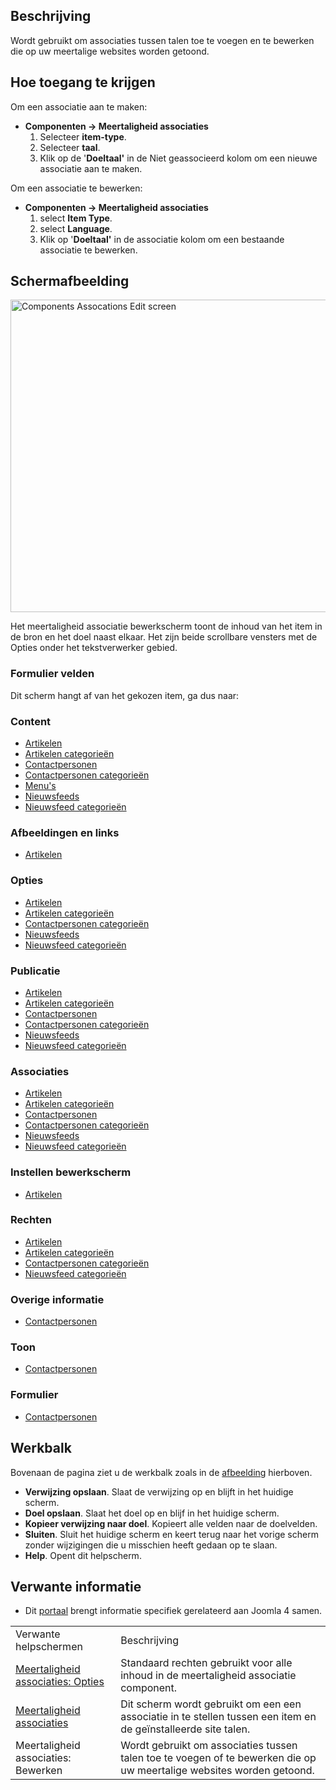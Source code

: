 <!-- Filename: Help4.x:Multilingual_Associations:_Edit / Display title: Meertaligheid associaties: Bewerken -->

## Beschrijving

Wordt gebruikt om associaties tussen talen toe te voegen en te bewerken
die op uw meertalige websites worden getoond.

## Hoe toegang te krijgen

Om een associatie aan te maken:

- **Componenten → Meertaligheid associaties**
  1.  Selecteer **item-type**.
  2.  Selecteer **taal**.
  3.  Klik op de '**Doeltaal'** in de Niet geassocieerd kolom om een
      nieuwe associatie aan te maken.

Om een associatie te bewerken:

- **Componenten → Meertaligheid associaties**
  1.  select **Item Type**.
  2.  select **Language**.
  3.  Klik op '**Doeltaal'** in de associatie kolom om een bestaande
      associatie te bewerken.

## Schermafbeelding

<img
src="https://docs.joomla.org/images/thumb/6/60/Help-4x-Components-Assocations-Edit-screen-nl.png/800px-Help-4x-Components-Assocations-Edit-screen-nl.png"
decoding="async"
srcset="https://docs.joomla.org/images/thumb/6/60/Help-4x-Components-Assocations-Edit-screen-nl.png/1200px-Help-4x-Components-Assocations-Edit-screen-nl.png 1.5x, https://docs.joomla.org/images/thumb/6/60/Help-4x-Components-Assocations-Edit-screen-nl.png/1600px-Help-4x-Components-Assocations-Edit-screen-nl.png 2x"
data-file-width="2720" data-file-height="1700" width="800" height="500"
alt="Components Assocations Edit screen" />

Het meertaligheid associatie bewerkscherm toont de inhoud van het item
in de bron en het doel naast elkaar. Het zijn beide scrollbare vensters
met de Opties onder het tekstverwerker gebied.

### Formulier velden

Dit scherm hangt af van het gekozen item, ga dus naar:

### Content

- [Artikelen](https://docs.joomla.org/Help4.x:Articles:_Edit/nl#content "Help4.x:Articles: Edit/nl")
- [Artikelen
  categorieën](https://docs.joomla.org/Help4.x:Articles:_Edit_Category/nl#content "Help4.x:Articles: Edit Category/nl")
- [Contactpersonen](https://docs.joomla.org/Help4.x:Contacts:_Edit/nl#content "Help4.x:Contacts: Edit/nl")
- [Contactpersonen
  categorieën](https://docs.joomla.org/Help4.x:Contacts:_Edit_Category/nl#content "Help4.x:Contacts: Edit Category/nl")
- [Menu's](https://docs.joomla.org/Help4.x:Menus:_Items/nl "Help4.x:Menus: Items/nl")
- [Nieuwsfeeds](https://docs.joomla.org/Help4.x:News_Feeds:_Edit/nl#content "Help4.x:News Feeds: Edit/nl")
- [Nieuwsfeed
  categorieën](https://docs.joomla.org/Help4.x:News_Feeds:_Edit_Category/nl#content "Help4.x:News Feeds: Edit Category/nl")

### Afbeeldingen en links

- [Artikelen](https://docs.joomla.org/Help4.x:Articles:_Edit/nl#imagesandlinks "Help4.x:Articles: Edit/nl")

### Opties

- [Artikelen](https://docs.joomla.org/Help4.x:Articles:_Edit/nl#options "Help4.x:Articles: Edit/nl")
- [Artikelen
  categorieën](https://docs.joomla.org/Help4.x:Articles:_Edit_Category/nl#options "Help4.x:Articles: Edit Category/nl")
- [Contactpersonen
  categorieën](https://docs.joomla.org/Help4.x:Contacts:_Edit_Category/nl#options "Help4.x:Contacts: Edit Category/nl")
- [Nieuwsfeeds](https://docs.joomla.org/Help4.x:News_Feeds:_Edit/nl#options "Help4.x:News Feeds: Edit/nl")
- [Nieuwsfeed
  categorieën](https://docs.joomla.org/Help4.x:News_Feeds:_Edit_Category/nl#options "Help4.x:News Feeds: Edit Category/nl")

### Publicatie

- [Artikelen](https://docs.joomla.org/Help4.x:Articles:_Edit/nl#publishing "Help4.x:Articles: Edit/nl")
- [Artikelen
  categorieën](https://docs.joomla.org/Help4.x:Articles:_Edit_Category/nl#publishing "Help4.x:Articles: Edit Category/nl")
- [Contactpersonen](https://docs.joomla.org/Help4.x:Contacts:_Edit/nl#publishing "Help4.x:Contacts: Edit/nl")
- [Contactpersonen
  categorieën](https://docs.joomla.org/Help4.x:Contacts:_Edit_Category/nl#publishing "Help4.x:Contacts: Edit Category/nl")
- [Nieuwsfeeds](https://docs.joomla.org/Help4.x:News_Feeds:_Edit/nl#publishing "Help4.x:News Feeds: Edit/nl")
- [Nieuwsfeed
  categorieën](https://docs.joomla.org/Help4.x:News_Feeds:_Edit_Category/nl#publishing "Help4.x:News Feeds: Edit Category/nl")

### Associaties

- [Artikelen](https://docs.joomla.org/Help4.x:Articles:_Edit/nl#associations "Help4.x:Articles: Edit/nl")
- [Artikelen
  categorieën](https://docs.joomla.org/Help4.x:Articles:_Edit_Category/nl#associations "Help4.x:Articles: Edit Category/nl")
- [Contactpersonen](https://docs.joomla.org/Help4.x:Contacts:_Edit/nl#associations "Help4.x:Contacts: Edit/nl")
- [Contactpersonen
  categorieën](https://docs.joomla.org/Help4.x:Contacts:_Edit_Category/nl#associations "Help4.x:Contacts: Edit Category/nl")
- [Nieuwsfeeds](https://docs.joomla.org/Help4.x:News_Feeds:_Edit/nl#associations "Help4.x:News Feeds: Edit/nl")
- [Nieuwsfeed
  categorieën](https://docs.joomla.org/Help4.x:News_Feeds:_Edit_Category/nl#associations "Help4.x:News Feeds: Edit Category/nl")

### Instellen bewerkscherm

- [Artikelen](https://docs.joomla.org/Help4.x:Articles:_Edit/nl#configureeditscreen "Help4.x:Articles: Edit/nl")

### Rechten

- [Artikelen](https://docs.joomla.org/Help4.x:Articles:_Edit/nl#permissions "Help4.x:Articles: Edit/nl")
- [Artikelen
  categorieën](https://docs.joomla.org/Help4.x:Articles:_Edit_Category/nl#permissions "Help4.x:Articles: Edit Category/nl")
- [Contactpersonen
  categorieën](https://docs.joomla.org/Help4.x:Contacts:_Edit_Category/nl#permissions "Help4.x:Contacts: Edit Category/nl")
- [Nieuwsfeed
  categorieën](https://docs.joomla.org/Help4.x:News_Feeds:_Edit_Category/nl#permissions "Help4.x:News Feeds: Edit Category/nl")

### Overige informatie

- [Contactpersonen](https://docs.joomla.org/Help4.x:Contacts:_Edit/nl#miscellaneousinformation "Help4.x:Contacts: Edit/nl")

### Toon

- [Contactpersonen](https://docs.joomla.org/Help4.x:Contacts:_Edit/nl#display "Help4.x:Contacts: Edit/nl")

### Formulier

- [Contactpersonen](https://docs.joomla.org/Help4.x:Contacts:_Edit/nl#form "Help4.x:Contacts: Edit/nl")

## Werkbalk

Bovenaan de pagina ziet u de werkbalk zoals in de
[afbeelding](#screenshot) hierboven.

- **Verwijzing opslaan**. Slaat de verwijzing op en blijft in het
  huidige scherm.
- **Doel opslaan**. Slaat het doel op en blijf in het huidige scherm.
- **Kopieer verwijzing naar doel**. Kopieert alle velden naar de
  doelvelden.
- **Sluiten**. Sluit het huidige scherm en keert terug naar het vorige
  scherm zonder wijzigingen die u misschien heeft gedaan op te slaan.
- **Help**. Opent dit helpscherm.

## Verwante informatie

- Dit
  [portaal](https://docs.joomla.org/Portal:Joomla_4/nl "Portal:Joomla 4/nl")
  brengt informatie specifiek gerelateerd aan Joomla 4 samen.

|                                                                                                                                                            |                                                                                                                       |
|------------------------------------------------------------------------------------------------------------------------------------------------------------|-----------------------------------------------------------------------------------------------------------------------|
| Verwante helpschermen                                                                                                                                      | Beschrijving                                                                                                          |
| [Meertaligheid associaties: Opties](https://docs.joomla.org/Help4.x:Multilingual_Associations:_Options/nl "Help4.x:Multilingual Associations: Options/nl") | Standaard rechten gebruikt voor alle inhoud in de meertaligheid associatie component.                                 |
| [Meertaligheid associaties](https://docs.joomla.org/Help4.x:Multilingual_Associations/nl "Help4.x:Multilingual Associations/nl")                           | Dit scherm wordt gebruikt om een een associatie in te stellen tussen een item en de geïnstalleerde site talen.        |
| <span class="mw-selflink selflink">Meertaligheid associaties: Bewerken</span>                                                                              | Wordt gebruikt om associaties tussen talen toe te voegen of te bewerken die op uw meertalige websites worden getoond. |
